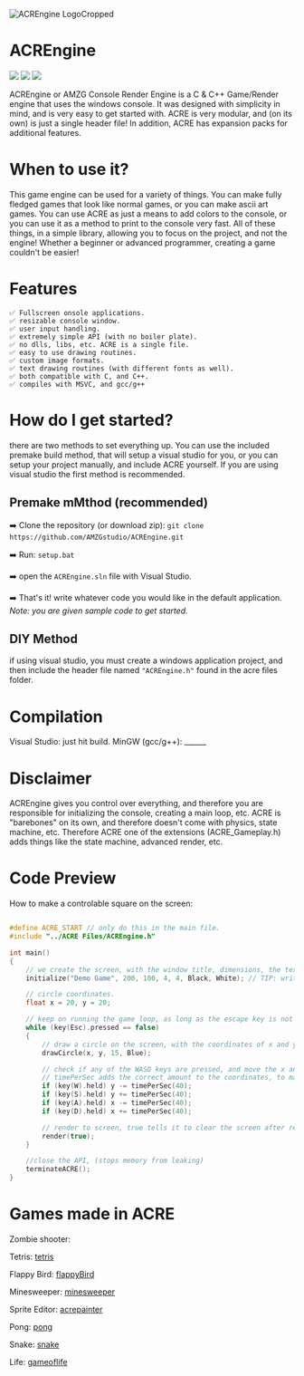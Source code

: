 ![ACREngine LogoCropped](https://user-images.githubusercontent.com/99887800/171085888-6702a6a6-8ec6-4ea1-8826-92683f1c3e60.png)
# ACREngine 
![](https://img.shields.io/badge/License-BSD-blue) ![](https://img.shields.io/badge/Language-C++-Green) ![](https://img.shields.io/badge/Language-C-Green)

ACREngine or AMZG Console Render Engine is a C & C++ Game/Render engine that uses the windows console. It was designed with simplicity in mind, and is very easy to get started with. ACRE is very modular, and (on its own) is just a single header file! In addition, ACRE has expansion packs for additional features.


# When to use it?
This game engine can be used for a variety of things. You can make fully fledged games that look like normal games, or you can make ascii art games. You can use ACRE as just a means to add colors to the console, or you can use it as a method to print to the console very fast. All of these things, in a simple library, allowing you to focus on the project, and not the engine! Whether a beginner or advanced programmer, creating a game couldn't be easier!

# Features
    ✅ Fullscreen onsole applications.
    ✅ resizable console window.
    ✅ user input handling.
    ✅ extremely simple API (with no boiler plate).
    ✅ no dlls, libs, etc. ACRE is a single file. 
    ✅ easy to use drawing routines. 
    ✅ custom image formats.
    ✅ text drawing routines (with different fonts as well).
    ✅ both compatible with C, and C++.
    ✅ compiles with MSVC, and gcc/g++

# How do I get started?
there are two methods to set everything up. You can use the included premake build method, that will setup a visual studio for you, or you can setup your project manually, and include ACRE yourself. If you are using visual studio the first method is recommended. 

## Premake mMthod (recommended)

➡️ Clone the repository (or download zip): 
`git clone https://github.com/AMZGstudio/ACREngine.git`

➡️ Run: `setup.bat`

➡️ open the `ACREngine.sln` file with Visual Studio. 

➡️ That's it! write whatever code you would like in the default application.
_Note: you are given sample code to get started._

## DIY Method

if using visual studio, you must create a windows application project, and then include the header file named `"ACREngine.h"` found in the acre files folder.

# Compilation
Visual Studio: just hit build.
MinGW (gcc/g++): ______

# Disclaimer
ACREngine gives you control over everything, and therefore you are responsible for initializing the console, creating a main loop, etc. ACRE is "barebones" on its own, and therefore doesn't come with physics, state machine, etc. Therefore ACRE one of the extensions (ACRE_Gameplay.h) adds things like the state machine, advanced render, etc. 

# Code Preview
How to make a controlable square on the screen:
```C

#define ACRE_START // only do this in the main file.
#include "../ACRE Files/ACREngine.h"

int main()
{
    // we create the screen, with the window title, dimensions, the text foreground, and background color. over here, its black text on a white background.
    initialize("Demo Game", 200, 100, 4, 4, Black, White); // TIP: write Default, for default foreground and background.

    // circle coordinates.
    float x = 20, y = 20;

    // keep on running the game loop, as long as the escape key is not pressed.
    while (key(Esc).pressed == false)
    {
        // draw a circle on the screen, with the coordinates of x and y, and the radius of 15.
        drawCircle(x, y, 15, Blue);

        // check if any of the WASD keys are pressed, and move the x and y of the circle accordingly.
        // timePerSec adds the correct amount to the coordinates, to make them move 40 units every second.
        if (key(W).held) y -= timePerSec(40);
        if (key(S).held) y += timePerSec(40);
        if (key(A).held) x -= timePerSec(40);
        if (key(D).held) x += timePerSec(40);

        // render to screen, true tells it to clear the screen after rendering.
        render(true);
    }

    //close the API, (stops memory from leaking)
    terminateACRE();
}
```
# Games made in ACRE

Zombie shooter:

Tetris:
[tetris](https://user-images.githubusercontent.com/99887800/180656074-cdce0a86-dcd6-4bed-8709-dcf9b06bd744.png)

Flappy Bird:
[flappyBird](https://user-images.githubusercontent.com/99887800/179171151-97c7386d-76d5-45dc-aa6a-cf3b0ad2a965.png)

Minesweeper:
[minesweeper](https://user-images.githubusercontent.com/99887800/179171143-468a4a0f-2260-4fe8-9ba0-d6014bb82ed0.png)

Sprite Editor:
[acrepainter](https://user-images.githubusercontent.com/99887800/179171091-4f64226d-1316-4d9f-bc12-0f3cf54687c0.png)

Pong:
[pong](https://user-images.githubusercontent.com/99887800/179171109-8e0b2815-bb96-48ef-b9b6-510c2842ee9a.png)

Snake:
[snake](https://user-images.githubusercontent.com/99887800/179171118-9d3b6317-b7f7-4cce-ac9b-b62a08141fd2.png)

Life:
[gameoflife](https://user-images.githubusercontent.com/99887800/179171127-ddb3a1ab-fa65-4cdf-960f-8ab6e34e433e.png)
